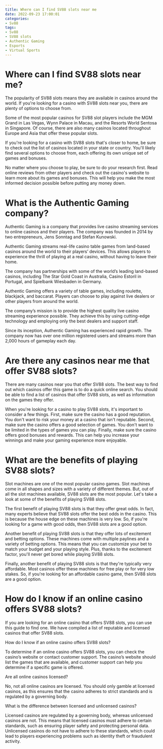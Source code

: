 ```yaml
---
title: Where can I find SV88 slots near me
date: 2022-09-23 17:00:01
categories:
- Sv88
tags:
- Sv88
- SV88 slots
- Authentic Gaming
- Esports
- Virtual Sports
---
```



#  Where can I find SV88 slots near me?

The popularity of SV88 slots means they are available in casinos around the world. If you're looking for a casino with SV88 slots near you, there are plenty of options to choose from.

Some of the most popular casinos for SV88 slot players include the MGM Grand in Las Vegas, Wynn Palace in Macau, and the Resorts World Sentosa in Singapore. Of course, there are also many casinos located throughout Europe and Asia that offer these popular slots.

If you're looking for a casino with SV88 slots that's closer to home, be sure to check out the list of casinos located in your state or country. You'll likely find several options to choose from, each offering its own unique set of games and bonuses.

No matter where you choose to play, be sure to do your research first. Read online reviews from other players and check out the casino's website to learn more about its games and bonuses. This will help you make the most informed decision possible before putting any money down.

#  What is the Authentic Gaming company?

Authentic Gaming is a company that provides live casino streaming services to online casinos and their players. The company was founded in 2014 by two entrepreneurs, Jens Sonntag and Stefan Kunowski.

Authentic Gaming streams real-life casino table games from land-based casinos around the world to their players’ devices. This allows players to experience the thrill of playing at a real casino, without having to leave their home.

The company has partnerships with some of the world’s leading land-based casinos, including The Star Gold Coast in Australia, Casino Estoril in Portugal, and Spielbank Wiesbaden in Germany.

Authentic Gaming offers a variety of table games, including roulette, blackjack, and baccarat. Players can choose to play against live dealers or other players from around the world.

The company’s mission is to provide the highest quality live casino streaming experience possible. They achieve this by using cutting-edge technology and employing only the best dealers and support staff.

Since its inception, Authentic Gaming has experienced rapid growth. The company now has over one million registered users and streams more than 2,000 hours of gameplay each day.

#  Are there any casinos near me that offer SV88 slots?

There are many casinos near you that offer SV88 slots. The best way to find out which casinos offer this game is to do a quick online search. You should be able to find a list of casinos that offer SV88 slots, as well as information on the games they offer.

When you're looking for a casino to play SV88 slots, it's important to consider a few things. First, make sure the casino has a good reputation. You don't want to risk your money at a casino that isn't reputable. Second, make sure the casino offers a good selection of games. You don't want to be limited in the types of games you can play. Finally, make sure the casino offers good bonuses and rewards. This can help you increase your winnings and make your gaming experience more enjoyable.

#  What are the benefits of playing SV88 slots?

Slot machines are one of the most popular casino games. Slot machines come in all shapes and sizes with a variety of different themes. But, out of all the slot machines available, SV88 slots are the most popular. Let's take a look at some of the benefits of playing SV88 slots.

The first benefit of playing SV88 slots is that they offer great odds. In fact, many experts believe that SV88 slots offer the best odds in the casino. This is because the house edge on these machines is very low. So, if you're looking for a game with good odds, then SV88 slots are a good option.

Another benefit of playing SV88 slots is that they offer lots of excitement and betting options. These machines come with multiple paylines and a variety of betting options. This means that you can customize your bet to match your budget and your playing style. Plus, thanks to the excitement factor, you'll never get bored while playing SV88 slots.

Finally, another benefit of playing SV88 slots is that they're typically very affordable. Most casinos offer these machines for free play or for very low stakes. So, if you're looking for an affordable casino game, then SV88 slots are a good option.

#  How do I know if an online casino offers SV88 slots?

If you are looking for an online casino that offers SV88 slots, you can use this guide to find one. We have compiled a list of reputable and licensed casinos that offer SV88 slots.

How do I know if an online casino offers SV88 slots?

To determine if an online casino offers SV88 slots, you can check the casino’s website or contact customer support. The casino’s website should list the games that are available, and customer support can help you determine if a specific game is offered.

Are all online casinos licensed?

No, not all online casinos are licensed. You should only gamble at licensed casinos, as this ensures that the casino adheres to strict standards and is regulated by a governing body.

What is the difference between licensed and unlicensed casinos?

Licensed casinos are regulated by a governing body, whereas unlicensed casinos are not. This means that licensed casinos must adhere to certain standards, such as ensuring player safety and protecting personal data. Unlicensed casinos do not have to adhere to these standards, which could lead to players experiencing problems such as identity theft or fraudulent activity.